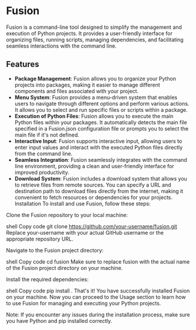 # Fusion

Fusion is a command-line tool designed to simplify the management and execution of Python projects. It provides a user-friendly interface for organizing files, running scripts, managing dependencies, and facilitating seamless interactions with the command line.

## Features

- **Package Management**: Fusion allows you to organize your Python projects into packages, making it easier to manage different components and files associated with your project.
- **Menu System**: Fusion provides a menu-driven system that enables users to navigate through different options and perform various actions. It allows you to select and run specific files or scripts within a package.
- **Execution of Python Files**: Fusion allows you to execute the main Python files within your packages. It automatically detects the main file specified in a Fusion.json configuration file or prompts you to select the main file if it's not defined.
- **Interactive Input**: Fusion supports interactive input, allowing users to enter input values and interact with the executed Python files directly from the command line.
- **Seamless Integration**: Fusion seamlessly integrates with the command line environment, providing a clean and user-friendly interface for improved productivity.
- **Download System**: Fusion includes a download system that allows you to retrieve files from remote sources. You can specify a URL and destination path to download files directly from the internet, making it convenient to fetch resources or dependencies for your projects.
Installation
To install and use Fusion, follow these steps:

Clone the Fusion repository to your local machine:

shell
Copy code
git clone https://github.com/your-username/fusion.git
Replace your-username with your actual GitHub username or the appropriate repository URL.

Navigate to the Fusion project directory:

shell
Copy code
cd fusion
Make sure to replace fusion with the actual name of the Fusion project directory on your machine.

Install the required dependencies:

shell
Copy code
pip install .
That's it! You have successfully installed Fusion on your machine. Now you can proceed to the Usage section to learn how to use Fusion for managing and executing your Python projects.

Note: If you encounter any issues during the installation process, make sure you have Python and pip installed correctly.

